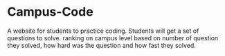 # Campus-Code
A website for students to practice coding.
Students will get a set of questions to solve.
ranking on campus level based on number of question they solved, how hard was the question and how fast they solved. 
